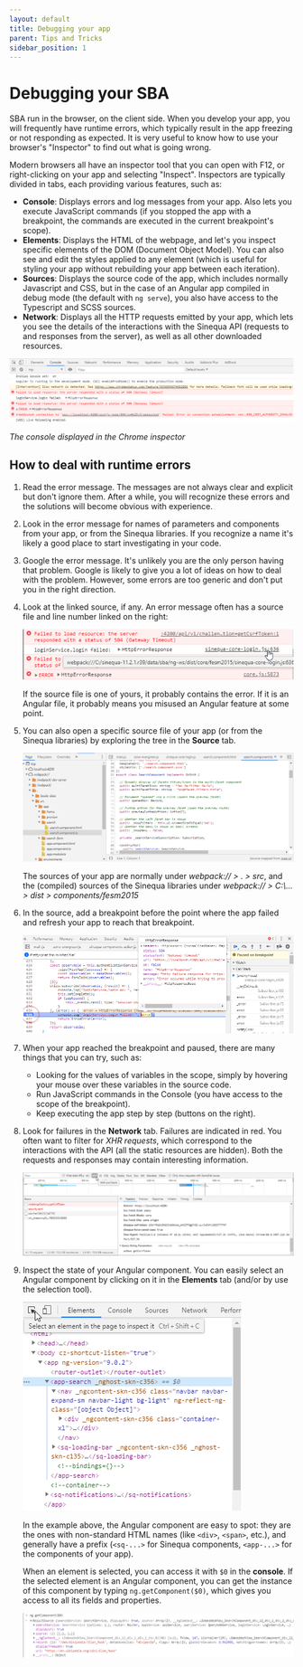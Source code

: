 ```yaml
---
layout: default
title: Debugging your app
parent: Tips and Tricks
sidebar_position: 1
---
```


# Debugging your SBA

SBA run in the browser, on the client side. When you develop your app, you will frequently have runtime errors, which typically result in the app freezing or not responding as expected. It is very useful to know how to use your browser's "Inspector" to find out what is going wrong.

Modern browsers all have an inspector tool that you can open with F12, or right-clicking on your app and selecting "Inspect". Inspectors are typically divided in tabs, each providing various features, such as:

- **Console**: Displays errors and log messages from your app. Also lets you execute JavaScript commands (if you stopped the app with a breakpoint, the commands are executed in the current breakpoint's scope).
- **Elements**: Displays the HTML of the webpage, and let's you inspect specific elements of the DOM (Document Object Model). You can also see and edit the styles applied to any element (which is useful for styling your app without rebuilding your app between each iteration).
- **Sources**: Displays the source code of the app, which includes normally Javascript and CSS, but in the case of an Angular app compiled in debug mode (the default with `ng serve`), you also have access to the Typescript and SCSS sources.
- **Network**: Displays all the HTTP requests emitted by your app, which lets you see the details of the interactions with the Sinequa API (requests to and responses from the server), as well as all other downloaded resources.

![Inspector](/assets/tipstricks/inspector.png)
<p class="text--center"><em>The console displayed in the Chrome inspector</em></p>

## How to deal with runtime errors

1. Read the error message. The messages are not always clear and explicit but don't ignore them. After a while, you will recognize these errors and the solutions will become obvious with experience.

2. Look in the error message for names of parameters and components from your app, or from the Sinequa libraries. If you recognize a name it's likely a good place to start investigating in your code.

3. Google the error message. It's unlikely you are the only person having that problem. Google is likely to give you a lot of ideas on how to deal with the problem. However, some errors are too generic and don't put you in the right direction.

4. Look at the linked source, if any. An error message often has a source file and line number linked on the right:

    ![Error message](/assets/tipstricks/error-message.png)

    If the source file is one of yours, it probably contains the error. If it is an Angular file, it probably means you misused an Angular feature at some point.

5. You can also open a specific source file of your app (or from the Sinequa libraries) by exploring the tree in the **Source** tab.

    ![Source files](/assets/tipstricks/source-files.png)

    The sources of your app are normally under *webpack:// > . > src*, and the (compiled) sources of the Sinequa libraries under *webpack:// > C:\\... > dist > components/fesm2015*

6. In the source, add a breakpoint before the point where the app failed and refresh your app to reach that breakpoint.

    ![Breakpoint](/assets/tipstricks/breakpoint.png)

7. When your app reached the breakpoint and paused, there are many things that you can try, such as:
    - Looking for the values of variables in the scope, simply by hovering your mouse over these variables in the source code.
    - Run JavaScript commands in the Console (you have access to the scope of the breakpoint).
    - Keep executing the app step by step (buttons on the right).

8. Look for failures in the **Network** tab. Failures are indicated in red. You often want to filter for *XHR requests*, which correspond to the interactions with the API (all the static resources are hidden). Both the requests and responses may contain interesting information.

    ![Network](/assets/tipstricks/network.png)

9. Inspect the state of your Angular component. You can easily select an Angular component by clicking on it in the **Elements** tab (and/or by use the selection tool).

    ![Elements](/assets/tipstricks/elements.png)

    In the example above, the Angular component are easy to spot: they are the ones with non-standard HTML names (like `<div>`, `<span>`, etc.), and generally have a prefix (`<sq-...>` for Sinequa components, `<app-...>` for the components of your app).

    When an element is selected, you can access it with `$0` in the **console**. If the selected element is an Angular component, you can get the instance of this component by typing `ng.getComponent($0)`, which gives you access to all its fields and properties.

    ![Component state](/assets/tipstricks/component-state.png)
